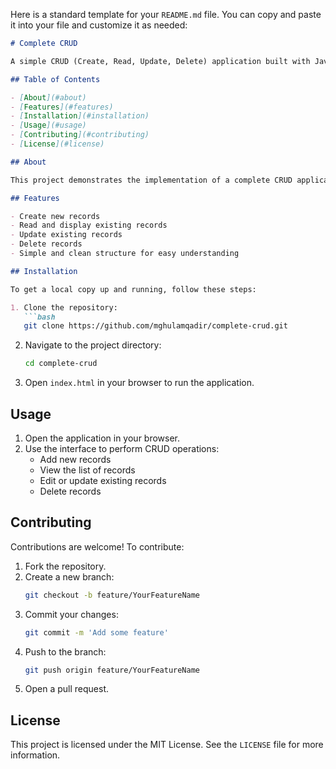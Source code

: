 Here is a standard template for your `README.md` file. You can copy and paste it into your file and customize it as needed:

```markdown
# Complete CRUD

A simple CRUD (Create, Read, Update, Delete) application built with JavaScript.

## Table of Contents

- [About](#about)
- [Features](#features)
- [Installation](#installation)
- [Usage](#usage)
- [Contributing](#contributing)
- [License](#license)

## About

This project demonstrates the implementation of a complete CRUD application using JavaScript. It is designed to help developers understand the fundamentals of CRUD operations and how to implement them in their projects.

## Features

- Create new records
- Read and display existing records
- Update existing records
- Delete records
- Simple and clean structure for easy understanding

## Installation

To get a local copy up and running, follow these steps:

1. Clone the repository:
   ```bash
   git clone https://github.com/mghulamqadir/complete-crud.git
   ```
2. Navigate to the project directory:
   ```bash
   cd complete-crud
   ```
3. Open `index.html` in your browser to run the application.

## Usage

1. Open the application in your browser.
2. Use the interface to perform CRUD operations:
   - Add new records
   - View the list of records
   - Edit or update existing records
   - Delete records

## Contributing

Contributions are welcome! To contribute:

1. Fork the repository.
2. Create a new branch:
   ```bash
   git checkout -b feature/YourFeatureName
   ```
3. Commit your changes:
   ```bash
   git commit -m 'Add some feature'
   ```
4. Push to the branch:
   ```bash
   git push origin feature/YourFeatureName
   ```
5. Open a pull request.

## License

This project is licensed under the MIT License. See the `LICENSE` file for more information.
```
